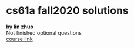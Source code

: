 # cs61a fall2020 solutions 
**by lin zhuo**\
Not finished optional questions\
[course link](https://inst.eecs.berkeley.edu/~cs61a/fa20/)
